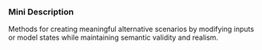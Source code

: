 ### Mini Description

Methods for creating meaningful alternative scenarios by modifying inputs or model states while maintaining semantic validity and realism.
